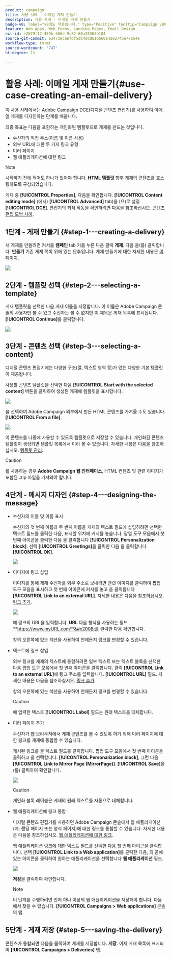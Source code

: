 ```yaml
---
product: campaign
title: 사용 사례 - 이메일 게재 만들기
description: 사용 사례 - 이메일 게재 만들기
badge-v8: label="v8에도 적용됩니다." type="Positive" tooltip="Campaign v8에도 적용됩니다."
feature: Web Apps, Web Forms, Landing Pages, Email Design
exl-id: e2679f12-459b-466d-9c82-60a28363b104
source-git-commit: e34718caefdf5db4ddd61db601420274be77054e
workflow-type: tm+mt
source-wordcount: '747'
ht-degree: 1%

---
```


# 활용 사례: 이메일 게재 만들기{#use-case-creating-an-email-delivery}



이 사용 사례에서는 Adobe Campaign DCE(디지털 콘텐츠 편집기)를 사용하여 이메일 게재를 디자인하는 단계를 배웁니다.

최종 목표는 다음을 포함하는 개인화된 템플릿으로 게재를 만드는 것입니다.

* 수신자의 직접 주소(이름 및 이름 사용)
* 외부 URL에 대한 두 가지 링크 유형
* 미러 페이지
* 웹 애플리케이션에 대한 링크

>[!NOTE]
>
>시작하기 전에 적어도 하나가 있어야 합니다. **HTML 템플릿** 향후 게재의 콘텐츠를 호스팅하도록 구성되었습니다.
>
>게재 중 **[!UICONTROL Properties]**, 다음을 확인합니다. **[!UICONTROL Content editing mode]** (에서) **[!UICONTROL Advanced]** tab)을 (으)로 설정 **[!UICONTROL DCE]**. 편집기의 최적 작동을 확인하려면 다음을 참조하십시오. [콘텐츠 편집 모범 사례](content-editing-best-practices.md).

## 1단계 - 게재 만들기 {#step-1---creating-a-delivery}

새 게재를 만들려면 커서를 **캠페인** tab 키를 누른 다음 클릭 **게재**. 다음 을(를) 클릭합니다. **만들기** 기존 게재 목록 위에 있는 단추입니다. 게재 만들기에 대한 자세한 내용은 [이 페이지](../../delivery/using/about-email-channel.md).

![](assets/delivery_step_1.png)

## 2단계 - 템플릿 선택 {#step-2---selecting-a-template}

게재 템플릿을 선택한 다음 게재 이름을 지정합니다. 이 이름은 Adobe Campaign 콘솔의 사용자만 볼 수 있고 수신자는 볼 수 없지만 이 제목은 게재 목록에 표시됩니다. **[!UICONTROL Continue]**&#x200B;를 클릭합니다.

![](assets/dce_delivery_model.png)

## 3단계 - 콘텐츠 선택 {#step-3---selecting-a-content}

디지털 콘텐츠 편집기에는 다양한 구조(열, 텍스트 영역 등)가 있는 다양한 기본 템플릿이 제공됩니다.

사용할 콘텐츠 템플릿을 선택한 다음 **[!UICONTROL Start with the selected content]** 버튼을 클릭하여 생성된 게재에 템플릿을 표시합니다.

![](assets/dce_select_model.png)

을 선택하여 Adobe Campaign 외부에서 만든 HTML 콘텐츠를 가져올 수도 있습니다. **[!UICONTROL From a file]**.

![](assets/dce_select_from_file_template.png)

이 콘텐츠를 나중에 사용할 수 있도록 템플릿으로 저장할 수 있습니다. 개인화된 콘텐츠 템플릿이 생성되면 템플릿 목록에서 미리 볼 수 있습니다. 자세한 내용은 다음을 참조하십시오. [템플릿 관리](template-management.md).

>[!CAUTION]
>
>를 사용하는 경우 **Adobe Campaign 웹 인터페이스**, HTML 컨텐츠 및 관련 이미지가 포함된 .zip 파일을 가져와야 합니다.

## 4단계 - 메시지 디자인 {#step-4---designing-the-message}

* 수신자의 이름 및 이름 표시

  수신자의 첫 번째 이름과 두 번째 이름을 게재의 텍스트 필드에 삽입하려면 선택한 텍스트 필드를 클릭한 다음, 표시할 위치에 커서를 놓습니다. 팝업 도구 모음에서 첫 번째 아이콘을 클릭한 다음 을 클릭합니다 **[!UICONTROL Personalization block]**. 선택 **[!UICONTROL Greetings]**&#x200B;을 클릭한 다음 을 클릭합니다 **[!UICONTROL OK]**.

  ![](assets/dce_personalizationblock_greetings.png)

* 이미지에 링크 삽입

  이미지를 통해 게재 수신자를 외부 주소로 보내려면 관련 이미지를 클릭하여 팝업 도구 모음을 표시하고 첫 번째 아이콘에 커서를 놓고 을 클릭합니다 **[!UICONTROL Link to an external URL]**. 자세한 내용은 다음을 참조하십시오. [링크 추가](editing-content.md#adding-a-link).

  ![](assets/dce_externalpage.png)

  에 링크의 URL을 입력합니다. **URL** 다음 형식을 사용하는 필드 **https://www.myURL.com**&#x200B;를 클릭한 다음 확인합니다.

  창의 오른쪽에 있는 섹션을 사용하여 언제든지 링크를 변경할 수 있습니다.

* 텍스트에 링크 삽입

  외부 링크를 게재의 텍스트에 통합하려면 일부 텍스트 또는 텍스트 블록을 선택한 다음 팝업 도구 모음에서 첫 번째 아이콘을 클릭합니다. 클릭 **[!UICONTROL Link to an external URL]**&#x200B;에 링크 주소를 입력합니다. **[!UICONTROL URL]** 필드. 자세한 내용은 다음을 참조하십시오. [링크 추가](editing-content.md#adding-a-link).

  창의 오른쪽에 있는 섹션을 사용하여 언제든지 링크를 변경할 수 있습니다.

  >[!CAUTION]
  >
  >에 입력한 텍스트 **[!UICONTROL Label]** 필드는 원래 텍스트를 대체합니다.

* 미러 페이지 추가

  수신자가 웹 브라우저에서 게재 콘텐츠를 볼 수 있도록 하기 위해 미러 페이지에 대한 링크를 게재에 통합할 수 있습니다.

  게시된 링크를 볼 텍스트 필드를 클릭합니다. 팝업 도구 모음에서 첫 번째 아이콘을 클릭하고 을 선택합니다. **[!UICONTROL Personalization block]**, 그런 다음 **[!UICONTROL Link to Mirror Page (MirrorPage)]**. **[!UICONTROL Save]**&#x200B;을(를) 클릭하여 확인합니다.

  ![](assets/dce_mirrorpage.png)

  >[!CAUTION]
  >
  >개인화 블록 레이블은 게재의 원래 텍스트를 자동으로 대체합니다.

* 웹 애플리케이션에 링크 통합

  디지털 콘텐츠 편집기를 사용하면 Adobe Campaign 콘솔에서 웹 애플리케이션(예: 랜딩 페이지 또는 양식 페이지)에 대한 링크를 통합할 수 있습니다. 자세한 내용은 다음을 참조하십시오. [웹 애플리케이션에 대한 링크](editing-content.md#link-to-a-web-application).

  웹 애플리케이션 링크에 대한 텍스트 필드를 선택한 다음 첫 번째 아이콘을 클릭합니다. 선택 **[!UICONTROL Link to a Web application]**&#x200B;를 클릭한 다음, 의 끝에 있는 아이콘을 클릭하여 원하는 애플리케이션을 선택합니다 **웹 애플리케이션** 필드.

  ![](assets/dce_webapp.png)

  **저장**&#x200B;을 클릭하여 확인합니다.

  >[!NOTE]
  >
  >이 단계를 수행하려면 먼저 하나 이상의 웹 애플리케이션을 저장해야 합니다. 다음에서 찾을 수 있습니다. **[!UICONTROL Campaigns > Web applications]** 콘솔의 탭.

## 5단계 - 게재 저장 {#step-5---saving-the-delivery}

콘텐츠가 통합되면 다음을 클릭하여 게재를 저장합니다. **저장**. 이제 게재 목록에 표시되며 **[!UICONTROL Campaigns > Deliveries]** 탭.
